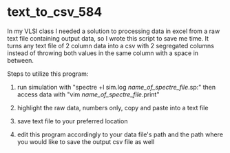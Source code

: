 # text_to_csv_584
In my VLSI class I needed a solution to processing data in excel from a raw text file containing output data, so I wrote this script to save me time. It turns any text file of 2 column data into a csv with 2 segregated columns instead of throwing both values in the same column with a space in between.


Steps to utilize this program:

1) run simulation with "spectre +l sim.log *name_of_spectre_file*.sp:" then access data with "vim *name_of_spectre_file*.print"

2) highlight the raw data, numbers only, copy and paste into a text file



3) save text file to your preferred location

4) edit this program accordingly to your data file's path and the path where you would like to save the output csv file as well

